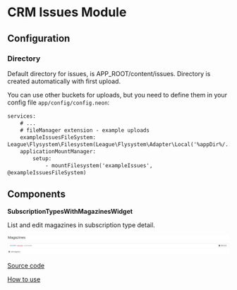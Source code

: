 # CRM Issues Module

## Configuration

### Directory

Default directory for issues, is APP_ROOT/content/issues. Directory is created automatically with first upload.

You can use other buckets for uploads, but you need to define them in your config file `app/config/config.neon`:

```neon
services:	
	# ...
	# fileManager extension - example uploads
	exampleIssuesFileSystem: League\Flysystem\Filesystem(League\Flysystem\Adapter\Local('%appDir%/../content/examples_issues'))
	applicationMountManager:
		setup:
			- mountFilesystem('exampleIssues', @exampleIssuesFileSystem)
```

## Components

**SubscriptionTypesWithMagazinesWidget**

List and edit magazines in subscription type detail.

![alt text](docs/magazines.png "List and edit magazines in subscription type detail")

[Source code](https://github.com/remp2020/crm-issues-module/blob/78e8d18663d98e4e406a18529374e73f1a78950f/src/components/SubscriptionTypesWithMagazinesWidget/SubscriptionTypesWithMagazinesWidget.php#L1)

[How to use](https://github.com/remp2020/crm-issues-module/blob/78e8d18663d98e4e406a18529374e73f1a78950f/src/IssuesModule.php#L68)
